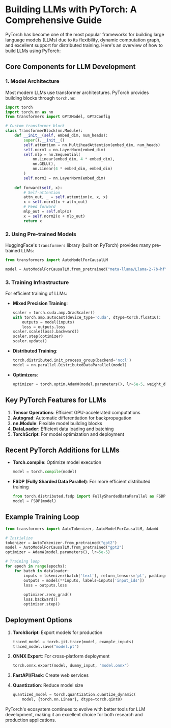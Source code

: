 # Building LLMs with PyTorch: A Comprehensive Guide

PyTorch has become one of the most popular frameworks for building large language models (LLMs) due to its flexibility, dynamic computation graph, and excellent support for distributed training. Here's an overview of how to build LLMs using PyTorch:

## Core Components for LLM Development

### 1. Model Architecture
Most modern LLMs use transformer architectures. PyTorch provides building blocks through `torch.nn`:

```python
import torch
import torch.nn as nn
from transformers import GPT2Model, GPT2Config

# Custom transformer block
class TransformerBlock(nn.Module):
    def __init__(self, embed_dim, num_heads):
        super().__init__()
        self.attention = nn.MultiheadAttention(embed_dim, num_heads)
        self.norm1 = nn.LayerNorm(embed_dim)
        self.mlp = nn.Sequential(
            nn.Linear(embed_dim, 4 * embed_dim),
            nn.GELU(),
            nn.Linear(4 * embed_dim, embed_dim)
        )
        self.norm2 = nn.LayerNorm(embed_dim)
    
    def forward(self, x):
        # Self-attention
        attn_out, _ = self.attention(x, x, x)
        x = self.norm1(x + attn_out)
        # Feed forward
        mlp_out = self.mlp(x)
        x = self.norm2(x + mlp_out)
        return x
```

### 2. Using Pre-trained Models
HuggingFace's `transformers` library (built on PyTorch) provides many pre-trained LLMs:

```python
from transformers import AutoModelForCausalLM

model = AutoModelForCausalLM.from_pretrained("meta-llama/Llama-2-7b-hf")
```

### 3. Training Infrastructure
For efficient training of LLMs:

- **Mixed Precision Training**: 
  ```python
  scaler = torch.cuda.amp.GradScaler()
  with torch.amp.autocast(device_type='cuda', dtype=torch.float16):
      outputs = model(inputs)
      loss = outputs.loss
  scaler.scale(loss).backward()
  scaler.step(optimizer)
  scaler.update()
  ```

- **Distributed Training**:
  ```python
  torch.distributed.init_process_group(backend='nccl')
  model = nn.parallel.DistributedDataParallel(model)
  ```

- **Optimizers**:
  ```python
  optimizer = torch.optim.AdamW(model.parameters(), lr=5e-5, weight_decay=0.01)
  ```

## Key PyTorch Features for LLMs

1. **Tensor Operations**: Efficient GPU-accelerated computations
2. **Autograd**: Automatic differentiation for backpropagation
3. **nn.Module**: Flexible model building blocks
4. **DataLoader**: Efficient data loading and batching
5. **TorchScript**: For model optimization and deployment

## Recent PyTorch Additions for LLMs

- **Torch.compile**: Optimize model execution
  ```python
  model = torch.compile(model)
  ```

- **FSDP (Fully Sharded Data Parallel)**: For more efficient distributed training
  ```python
  from torch.distributed.fsdp import FullyShardedDataParallel as FSDP
  model = FSDP(model)
  ```

## Example Training Loop

```python
from transformers import AutoTokenizer, AutoModelForCausalLM, AdamW

# Initialize
tokenizer = AutoTokenizer.from_pretrained("gpt2")
model = AutoModelForCausalLM.from_pretrained("gpt2")
optimizer = AdamW(model.parameters(), lr=5e-5)

# Training loop
for epoch in range(epochs):
    for batch in dataloader:
        inputs = tokenizer(batch['text'], return_tensors='pt', padding=True, truncation=True)
        outputs = model(**inputs, labels=inputs['input_ids'])
        loss = outputs.loss
        
        optimizer.zero_grad()
        loss.backward()
        optimizer.step()
```

## Deployment Options

1. **TorchScript**: Export models for production
   ```python
   traced_model = torch.jit.trace(model, example_inputs)
   traced_model.save("model.pt")
   ```

2. **ONNX Export**: For cross-platform deployment
   ```python
   torch.onnx.export(model, dummy_input, "model.onnx")
   ```

3. **FastAPI/Flask**: Create web services
4. **Quantization**: Reduce model size
   ```python
   quantized_model = torch.quantization.quantize_dynamic(
       model, {torch.nn.Linear}, dtype=torch.qint8)
   ```

PyTorch's ecosystem continues to evolve with better tools for LLM development, making it an excellent choice for both research and production applications.
